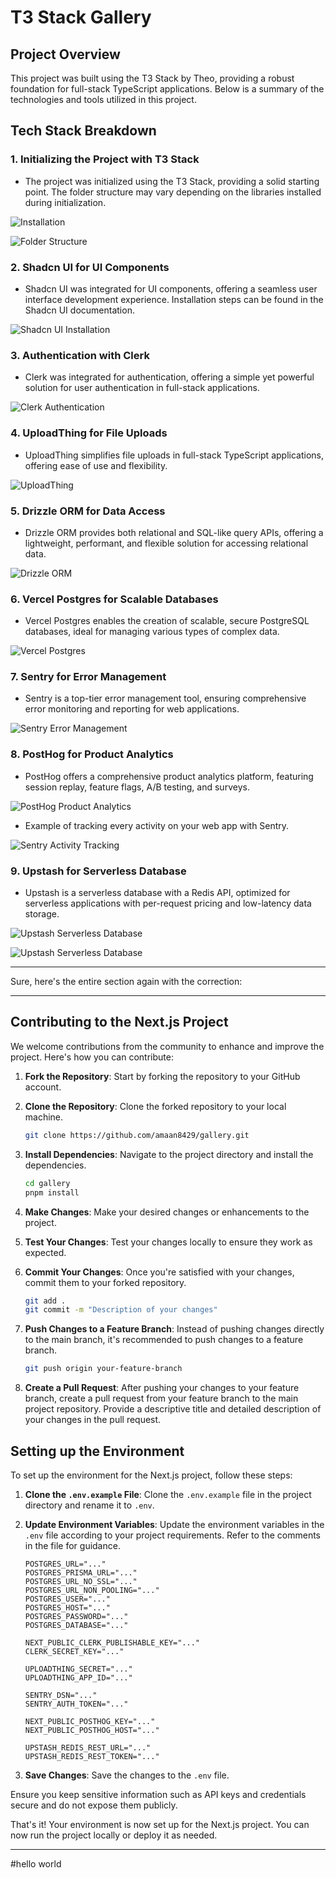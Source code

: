 # T3 Stack Gallery

## Project Overview

This project was built using the T3 Stack by Theo, providing a robust foundation for full-stack TypeScript applications. Below is a summary of the technologies and tools utilized in this project.

## Tech Stack Breakdown

### 1. Initializing the Project with T3 Stack

- The project was initialized using the T3 Stack, providing a solid starting point. The folder structure may vary depending on the libraries installed during initialization.

![Installation](ReadmeImages/1.png)

![Folder Structure](ReadmeImages/2.png)

### 2. Shadcn UI for UI Components

- Shadcn UI was integrated for UI components, offering a seamless user interface development experience. Installation steps can be found in the Shadcn UI documentation.

![Shadcn UI Installation](ReadmeImages/4.png)

### 3. Authentication with Clerk

- Clerk was integrated for authentication, offering a simple yet powerful solution for user authentication in full-stack applications.

![Clerk Authentication](ReadmeImages/3.png)

### 4. UploadThing for File Uploads

- UploadThing simplifies file uploads in full-stack TypeScript applications, offering ease of use and flexibility.

![UploadThing](ReadmeImages/7.png)

### 5. Drizzle ORM for Data Access

- Drizzle ORM provides both relational and SQL-like query APIs, offering a lightweight, performant, and flexible solution for accessing relational data.

![Drizzle ORM](ReadmeImages/6.png)

### 6. Vercel Postgres for Scalable Databases

- Vercel Postgres enables the creation of scalable, secure PostgreSQL databases, ideal for managing various types of complex data.

![Vercel Postgres](ReadmeImages/8.png)

### 7. Sentry for Error Management

- Sentry is a top-tier error management tool, ensuring comprehensive error monitoring and reporting for web applications.

![Sentry Error Management](ReadmeImages/9.png)

### 8. PostHog for Product Analytics

- PostHog offers a comprehensive product analytics platform, featuring session replay, feature flags, A/B testing, and surveys.

![PostHog Product Analytics](ReadmeImages/10.png)

- Example of tracking every activity on your web app with Sentry.

![Sentry Activity Tracking](ReadmeImages/11.png)

### 9. Upstash for Serverless Database

- Upstash is a serverless database with a Redis API, optimized for serverless applications with per-request pricing and low-latency data storage.

![Upstash Serverless Database](ReadmeImages/12.png)

![Upstash Serverless Database](ReadmeImages/13.png)

---

Sure, here's the entire section again with the correction:

---

## Contributing to the Next.js Project

We welcome contributions from the community to enhance and improve the project. Here's how you can contribute:

1. **Fork the Repository**: Start by forking the repository to your GitHub account.

2. **Clone the Repository**: Clone the forked repository to your local machine.

   ```bash
   git clone https://github.com/amaan8429/gallery.git
   ```

3. **Install Dependencies**: Navigate to the project directory and install the dependencies.

   ```bash
   cd gallery
   pnpm install
   ```

4. **Make Changes**: Make your desired changes or enhancements to the project.

5. **Test Your Changes**: Test your changes locally to ensure they work as expected.

6. **Commit Your Changes**: Once you're satisfied with your changes, commit them to your forked repository.

   ```bash
   git add .
   git commit -m "Description of your changes"
   ```

7. **Push Changes to a Feature Branch**: Instead of pushing changes directly to the main branch, it's recommended to push changes to a feature branch.

   ```bash
   git push origin your-feature-branch
   ```

8. **Create a Pull Request**: After pushing your changes to your feature branch, create a pull request from your feature branch to the main project repository. Provide a descriptive title and detailed description of your changes in the pull request.

## Setting up the Environment

To set up the environment for the Next.js project, follow these steps:

1. **Clone the `.env.example` File**: Clone the `.env.example` file in the project directory and rename it to `.env`.

2. **Update Environment Variables**: Update the environment variables in the `.env` file according to your project requirements. Refer to the comments in the file for guidance.

   ```plaintext
   POSTGRES_URL="..."
   POSTGRES_PRISMA_URL="..."
   POSTGRES_URL_NO_SSL="..."
   POSTGRES_URL_NON_POOLING="..."
   POSTGRES_USER="..."
   POSTGRES_HOST="..."
   POSTGRES_PASSWORD="..."
   POSTGRES_DATABASE="..."

   NEXT_PUBLIC_CLERK_PUBLISHABLE_KEY="..."
   CLERK_SECRET_KEY="..."

   UPLOADTHING_SECRET="..."
   UPLOADTHING_APP_ID="..."

   SENTRY_DSN="..."
   SENTRY_AUTH_TOKEN="..."

   NEXT_PUBLIC_POSTHOG_KEY="..."
   NEXT_PUBLIC_POSTHOG_HOST="..."

   UPSTASH_REDIS_REST_URL="..."
   UPSTASH_REDIS_REST_TOKEN="..."
   ```

3. **Save Changes**: Save the changes to the `.env` file.

Ensure you keep sensitive information such as API keys and credentials secure and do not expose them publicly.

That's it! Your environment is now set up for the Next.js project. You can now run the project locally or deploy it as needed.

---
#hello world